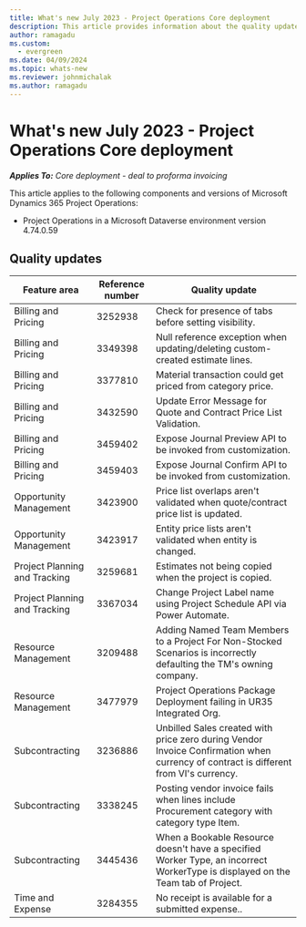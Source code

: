 ```yaml
---
title: What's new July 2023 - Project Operations Core deployment
description: This article provides information about the quality updates that are available in the July 2023 release of Microsoft Dynamics 365 Project Operations Core deployment.
author: ramagadu
ms.custom:
  - evergreen
ms.date: 04/09/2024
ms.topic: whats-new
ms.reviewer: johnmichalak 
ms.author: ramagadu
---
```


# What's new July 2023 - Project Operations Core deployment

_**Applies To:** Core deployment - deal to proforma invoicing_

This article applies to the following components and versions of Microsoft Dynamics 365 Project Operations:

- Project Operations in a Microsoft Dataverse environment version 4.74.0.59

## Quality updates

| Feature area | Reference number | Quality update |
| --- | --- | --- |
|Billing and Pricing|3252938|Check for presence of tabs before setting visibility.|
|Billing and Pricing|3349398|Null reference exception when updating/deleting custom-created estimate lines.|
|Billing and Pricing|3377810|Material transaction could get priced from category price.|
|Billing and Pricing|3432590|Update Error Message for Quote and Contract Price List Validation.|
|Billing and Pricing|3459402|Expose Journal Preview API to be invoked from customization.|
|Billing and Pricing|3459403|Expose Journal Confirm API to be invoked from customization.|
|Opportunity Management|3423900|Price list overlaps aren't validated when quote/contract price list is updated.|
|Opportunity Management|3423917|Entity price lists aren't validated when entity is changed.|
|Project Planning and Tracking|3259681|Estimates not being copied when the project is copied.|
|Project Planning and Tracking|3367034|Change Project Label name using Project Schedule API via Power Automate.|
|Resource Management|3209488|Adding Named Team Members to a Project For Non-Stocked Scenarios is incorrectly defaulting the TM's owning company.|
|Resource Management|3477979|Project Operations Package Deployment failing in UR35 Integrated Org.|
|Subcontracting|3236886|Unbilled Sales created with price zero during Vendor Invoice Confirmation when currency of contract is different from VI's currency.|
|Subcontracting|3338245|Posting vendor invoice fails when lines include Procurement category with category type Item.|
|Subcontracting|3445436|When a Bookable Resource doesn't have a specified Worker Type, an incorrect WorkerType is displayed on the Team tab of Project.|
|Time and Expense|3284355|No receipt is available for a submitted expense..|
